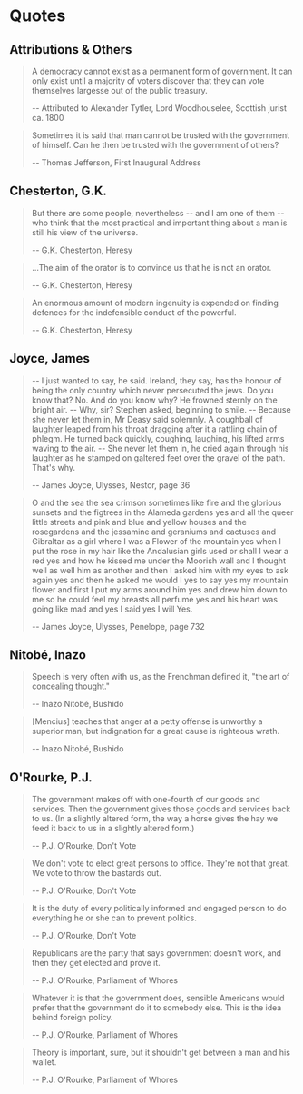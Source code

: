 # Quotes

## Attributions & Others

> A democracy cannot exist as a permanent form of government. It can only exist until a majority of voters discover that they can vote themselves largesse out of the public treasury.
>
>-- Attributed to Alexander Tytler, Lord Woodhouselee, Scottish jurist ca. 1800

> Sometimes it is said that man cannot be trusted with the government of himself. Can he then be trusted with the government of others?
>
>-- Thomas Jefferson, First Inaugural Address


## Chesterton, G.K.

> But there are some people, nevertheless -- and I am one of them -- who think that the most practical and important thing about a man is still his view of the universe.
>
>-- G.K. Chesterton, Heresy

> ...The aim of the orator is to convince us that he is not an orator.
>
>-- G.K. Chesterton, Heresy

> An enormous amount of modern ingenuity is expended on finding defences for the indefensible conduct of the powerful.
>
>-- G.K. Chesterton, Heresy


## Joyce, James

> -- I just wanted to say, he said. Ireland, they say, has the honour of being the only country which never persecuted the jews. Do you know that? No. And do you know why?
> He frowned sternly on the bright air.
> -- Why, sir? Stephen asked, beginning to smile.
> -- Because she never let them in, Mr Deasy said solemnly.
> A coughball of laughter leaped from his throat dragging after it a rattling chain of phlegm. He turned back quickly, coughing, laughing, his lifted arms waving to the air.
> -- She never let them in, he cried again through his laughter as he stamped on galtered feet over the gravel of the path. That's why.
>
> -- James Joyce, Ulysses, Nestor, page 36

> O and the sea the sea crimson sometimes like fire and the glorious sunsets and the figtrees in the Alameda gardens yes and all the queer little streets and pink and blue and yellow houses and the rosegardens and the jessamine and geraniums and cactuses and Gibraltar as a girl where I was a Flower of the mountain yes when I put the rose in my hair like the Andalusian girls used or shall I wear a red yes and how he kissed me under the Moorish wall and I thought well as well him as another and then I asked him with my eyes to ask again yes and then he asked me would I yes to say yes my mountain flower and first I put my arms around him yes and drew him down to me so he could feel my breasts all perfume yes and his heart was going like mad and yes I said yes I will Yes.
>
> -- James Joyce, Ulysses, Penelope, page 732

## Nitobé, Inazo

> Speech is very often with us, as the Frenchman defined it, "the art of concealing thought."
>
> -- Inazo Nitobé, Bushido

> [Mencius] teaches that anger at a petty offense is unworthy a superior man, but indignation for a great cause is righteous wrath.
>
> -- Inazo Nitobé, Bushido

## O'Rourke, P.J.

> The government makes off with one-fourth of our goods and services. Then the government gives those goods and services back to us. (In a slightly altered form, the way a horse gives the hay we feed it back to us in a slightly altered form.)
>
>-- P.J. O'Rourke, Don't Vote

> We don't vote to elect great persons to office. They're not that great. We vote to throw the bastards out.
>
>-- P.J. O'Rourke, Don't Vote

> It is the duty of every politically informed and engaged person to do everything he or she can to prevent politics.
>
>-- P.J. O'Rourke, Don't Vote

> Republicans are the party that says government doesn't work, and then they get elected and prove it.
>
>-- P.J. O'Rourke, Parliament of Whores

> Whatever it is that the government does, sensible Americans would prefer that the government do it to somebody else. This is the idea behind foreign policy.
>
>-- P.J. O'Rourke, Parliament of Whores

> Theory is important, sure, but it shouldn't get between a man and his wallet.
>
>-- P.J. O'Rourke, Parliament of Whores

